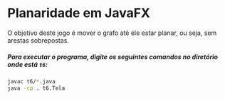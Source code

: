 # Planaridade em JavaFX
O objetivo deste jogo é mover o grafo até ele estar planar, ou seja, sem arestas sobrepostas.

##### Para executar o programa, digite os seguintes comandos no diretório onde está `t6`:

```bash
javac t6/*.java
java -cp . t6.Tela
```
